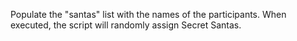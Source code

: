 Populate the "santas" list with the names of the participants. When executed, the script will randomly assign Secret Santas.
